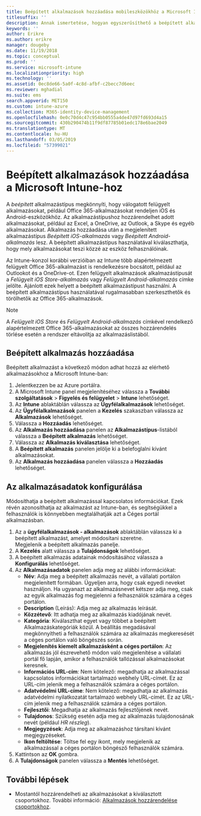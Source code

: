 ```yaml
---
title: Beépített alkalmazások hozzáadása mobileszközökhöz a Microsoft Intune-nal
titlesuffix: ''
description: Annak ismertetése, hogyan egyszerűsíthető a beépített alkalmazások mobileszközökre való telepítése az Intune használatával.
keywords: ''
author: Erikre
ms.author: erikre
manager: dougeby
ms.date: 11/19/2018
ms.topic: conceptual
ms.prod: ''
ms.service: microsoft-intune
ms.localizationpriority: high
ms.technology: ''
ms.assetid: 0ec8de66-5a0f-4c8d-afbf-c2becc7d6eec
ms.reviewer: mghadial
ms.suite: ems
search.appverid: MET150
ms.custom: intune-azure
ms.collection: M365-identity-device-management
ms.openlocfilehash: 0e0c70d4c47c954bb0555a4de47d97fd693d4a15
ms.sourcegitcommit: 430b290474b11f9df87785b01edc178e6bae2049
ms.translationtype: MT
ms.contentlocale: hu-HU
ms.lasthandoff: 03/05/2019
ms.locfileid: "57399021"
---
```

# <a name="add-built-in-apps-to-microsoft-intune"></a>Beépített alkalmazások hozzáadása a Microsoft Intune-hoz

A *beépített* alkalmazástípus megkönnyíti, hogy válogatott felügyelt alkalmazásokat, például Office 365-alkalmazásokat rendeljen iOS és Android-eszközökhöz. Az alkalmazástípushoz hozzárendelhet adott alkalmazásokat, például az Excel, a OneDrive, az Outlook, a Skype és egyéb alkalmazásokat. Alkalmazás hozzáadása után a megjelenített alkalmazástípus *Beépített iOS-alkalmazás* vagy *Beépített Android-alkalmazás* lesz. A beépített alkalmazástípus használatával kiválaszthatja, hogy mely alkalmazásokat teszi közzé az eszköz felhasználóinak.

Az Intune-konzol korábbi verzióiban az Intune több alapértelmezett felügyelt Office 365-alkalmazást is rendelkezésre bocsátott, például az Outlookot és a OneDrive-ot. Ezen felügyelt alkalmazások alkalmazástípusát a *Felügyelt iOS Store-alkalmazás* vagy *Felügyelt Android-alkalmazás* címke jelölte. Ajánlott ezek helyett a beépített alkalmazástípust használni. A beépített alkalmazástípus használatával rugalmasabban szerkeszthetők és törölhetők az Office 365-alkalmazások.

>[!NOTE]
>A *Felügyelt iOS Store* és *Felügyelt Android-alkalmazás* címkével rendelkező alapértelmezett Office 365-alkalmazásokat az összes hozzárendelés törlése esetén a rendszer eltávolítja az alkalmazáslistából.

## <a name="add-a-built-in-app"></a>Beépített alkalmazás hozzáadása

Beépített alkalmazást a következő módon adhat hozzá az elérhető alkalmazásokhoz a Microsoft Intune-ban:
1. Jelentkezzen be az Azure portálra.
2. A Microsoft Intune panel megjelenítéséhez válassza a **További szolgáltatások** > **Figyelés és felügyelet** > **Intune** lehetőséget.
3. Az **Intune** ablaktáblán válassza az **Ügyfélalkalmazások** lehetőséget.
4. Az **Ügyfélalkalmazások** panelen a **Kezelés** szakaszban válassza az **Alkalmazások** lehetőséget.
5. Válassza a **Hozzáadás** lehetőséget.
6. Az **Alkalmazás hozzáadása** panelen az **Alkalmazástípus**-listából válassza a **Beépített alkalmazás** lehetőséget.
7. Válassza az **Alkalmazás kiválasztása** lehetőséget.
8. A **Beépített alkalmazás** panelen jelölje ki a belefoglalni kívánt alkalmazásokat.
9. Az **Alkalmazás hozzáadása** panelen válassza a **Hozzáadás** lehetőséget.


## <a name="configure-app-information"></a>Az alkalmazásadatok konfigurálása

Módosíthatja a beépített alkalmazással kapcsolatos információkat. Ezek révén azonosíthatja az alkalmazást az Intune-ban, és segítségükkel a felhasználók is könnyebben megtalálhatják azt a Céges portál alkalmazásban.
1. Az a **ügyfélalkalmazások - alkalmazások** ablaktáblán válassza ki a beépített alkalmazást, amelyet módosítani szeretne.  
    Megjelenik a beépített alkalmazás panelje.
2. A **Kezelés** alatt válassza a **Tulajdonságok** lehetőséget.
3. A beépített alkalmazás adatainak módosításához válassza a **Konfigurálás** lehetőséget.
4. Az **Alkalmazásadatok** panelen adja meg az alábbi információkat:
    - **Név**: Adja meg a beépített alkalmazás nevét, a vállalati portálon megjelenített formában. Ügyeljen arra, hogy csak egyedi neveket használjon. Ha ugyanazt az alkalmazásnevet kétszer adja meg, csak az egyik alkalmazás fog megjelenni a felhasználók számára a céges portálon.
    - **Description** (Leírás): Adja meg az alkalmazás leírását. 
    - **Közzétevő**: Itt adhatja meg az alkalmazás kiadójának nevét.
    - **Kategória**: Kiválaszthat egyet vagy többet a beépített Alkalmazáskategóriák közül. A beállítás megadásával megkönnyítheti a felhasználók számára az alkalmazás megkeresését a céges portálon való böngészés során.
    - **Megjelenítés kiemelt alkalmazásként a céges portálon**: Az alkalmazás jól észrevehető módon való megjelenítése a vállalati portál fő lapján, amikor a felhasználók tallózással alkalmazásokat keresnek.
    - **Információs URL-cím**: Nem kötelező: megadhatja az alkalmazással kapcsolatos információkat tartalmazó webhely URL-címét. Ez az URL-cím jelenik meg a felhasználók számára a céges portálon.
    - **Adatvédelmi URL-címe**: Nem kötelező: megadhatja az alkalmazás adatvédelmi nyilatkozatát tartalmazó webhely URL-címét. Ez az URL-cím jelenik meg a felhasználók számára a céges portálon.
    - **Fejlesztői**: Megadhatja az alkalmazás fejlesztőjének nevét.
    - **Tulajdonos**: Szükség esetén adja meg az alkalmazás tulajdonosának nevét (például *HR részleg*).
    - **Megjegyzések**: Adja meg az alkalmazáshoz társítani kívánt megjegyzéseket.
    - **Ikon feltöltése**: Töltse fel egy ikont, mely megjelenik az alkalmazással a céges portálon böngésző felhasználók számára.
4. Kattintson az **OK** gombra.
5. A **Tulajdonságok** panelen válassza a **Mentés** lehetőséget.

## <a name="next-steps"></a>További lépések

- Mostantól hozzárendelheti az alkalmazásokat a kiválasztott csoportokhoz. További információ: [Alkalmazások hozzárendelése csoportokhoz](apps-deploy.md).
